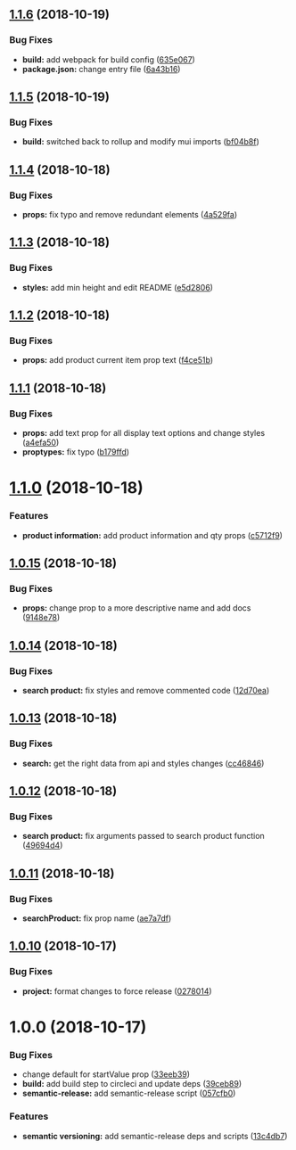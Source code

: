 ## [1.1.6](https://github.com/tillhub/numpad-with-barcodes/compare/v1.1.5...v1.1.6) (2018-10-19)


### Bug Fixes

* **build:** add webpack for build config ([635e067](https://github.com/tillhub/numpad-with-barcodes/commit/635e067))
* **package.json:** change entry file ([6a43b16](https://github.com/tillhub/numpad-with-barcodes/commit/6a43b16))

## [1.1.5](https://github.com/tillhub/numpad-with-barcodes/compare/v1.1.4...v1.1.5) (2018-10-19)


### Bug Fixes

* **build:** switched back to rollup and modify mui imports ([bf04b8f](https://github.com/tillhub/numpad-with-barcodes/commit/bf04b8f))

## [1.1.4](https://github.com/tillhub/numpad-with-barcodes/compare/v1.1.3...v1.1.4) (2018-10-18)


### Bug Fixes

* **props:** fix typo and remove redundant elements ([4a529fa](https://github.com/tillhub/numpad-with-barcodes/commit/4a529fa))

## [1.1.3](https://github.com/tillhub/numpad-with-barcodes/compare/v1.1.2...v1.1.3) (2018-10-18)


### Bug Fixes

* **styles:** add min height and edit README ([e5d2806](https://github.com/tillhub/numpad-with-barcodes/commit/e5d2806))

## [1.1.2](https://github.com/tillhub/numpad-with-barcodes/compare/v1.1.1...v1.1.2) (2018-10-18)


### Bug Fixes

* **props:** add product current item prop text ([f4ce51b](https://github.com/tillhub/numpad-with-barcodes/commit/f4ce51b))

## [1.1.1](https://github.com/tillhub/numpad-with-barcodes/compare/v1.1.0...v1.1.1) (2018-10-18)


### Bug Fixes

* **props:** add text prop for all display text options and change styles ([a4efa50](https://github.com/tillhub/numpad-with-barcodes/commit/a4efa50))
* **proptypes:** fix typo ([b179ffd](https://github.com/tillhub/numpad-with-barcodes/commit/b179ffd))

# [1.1.0](https://github.com/tillhub/numpad-with-barcodes/compare/v1.0.15...v1.1.0) (2018-10-18)


### Features

* **product information:** add product information and qty props ([c5712f9](https://github.com/tillhub/numpad-with-barcodes/commit/c5712f9))

## [1.0.15](https://github.com/tillhub/numpad-with-barcodes/compare/v1.0.14...v1.0.15) (2018-10-18)


### Bug Fixes

* **props:** change prop to a more descriptive name and add docs ([9148e78](https://github.com/tillhub/numpad-with-barcodes/commit/9148e78))

## [1.0.14](https://github.com/tillhub/numpad-with-barcodes/compare/v1.0.13...v1.0.14) (2018-10-18)


### Bug Fixes

* **search product:** fix styles and remove commented code ([12d70ea](https://github.com/tillhub/numpad-with-barcodes/commit/12d70ea))

## [1.0.13](https://github.com/tillhub/numpad-with-barcodes/compare/v1.0.12...v1.0.13) (2018-10-18)


### Bug Fixes

* **search:** get the right data from api and styles changes ([cc46846](https://github.com/tillhub/numpad-with-barcodes/commit/cc46846))

## [1.0.12](https://github.com/tillhub/numpad-with-barcodes/compare/v1.0.11...v1.0.12) (2018-10-18)


### Bug Fixes

* **search product:** fix arguments passed to search product function ([49694d4](https://github.com/tillhub/numpad-with-barcodes/commit/49694d4))

## [1.0.11](https://github.com/tillhub/numpad-with-barcodes/compare/v1.0.10...v1.0.11) (2018-10-18)


### Bug Fixes

* **searchProduct:** fix prop name ([ae7a7df](https://github.com/tillhub/numpad-with-barcodes/commit/ae7a7df))

## [1.0.10](https://github.com/tillhub/numpad-with-barcodes/compare/v1.0.9...v1.0.10) (2018-10-17)


### Bug Fixes

* **project:** format changes to force release ([0278014](https://github.com/tillhub/numpad-with-barcodes/commit/0278014))

# 1.0.0 (2018-10-17)


### Bug Fixes

* change default for startValue prop ([33eeb39](https://github.com/tillhub/numpad-with-barcodes/commit/33eeb39))
* **build:** add build step to circleci and update deps ([39ceb89](https://github.com/tillhub/numpad-with-barcodes/commit/39ceb89))
* **semantic-release:** add semantic-release script ([057cfb0](https://github.com/tillhub/numpad-with-barcodes/commit/057cfb0))


### Features

* **semantic versioning:** add semantic-release deps and scripts ([13c4db7](https://github.com/tillhub/numpad-with-barcodes/commit/13c4db7))
